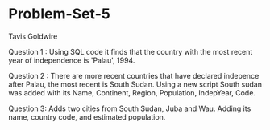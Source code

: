 # Problem-Set-5
Tavis Goldwire


Question 1 :
Using SQL code it finds that the country with the most recent year of independence is 'Palau', 1994.

Question 2 :
There are more recent countries that have declared indepence after Palau, the most recent is South Sudan. Using a new script South sudan was added with its Name, Continent, Region, Population, IndepYear, Code. 

Question 3: 
Adds two cities from South Sudan, Juba and Wau. Adding its name, country code, and estimated population.
